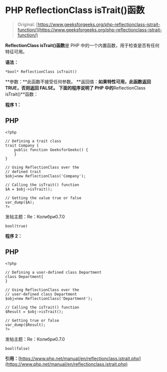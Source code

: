 # PHP ReflectionClass isTrait()函数

> Original: [https://www.geeksforgeeks.org/php-reflectionclass-istrait-function/](https://www.geeksforgeeks.org/php-reflectionclass-istrait-function/)

**ReflectionClass isTrait()函数**是 PHP 中的一个内置函数，用于检查是否有任何特征可用。

**语法：**

```
*bool* ReflectionClass isTrait()
```

**参数：**此函数不接受任何参数。
**返回值：**如果特性可用，此函数返回 TRUE，否则返回 FALSE。
下面的程序说明了 PHP 中的**ReflectionClass isTrait()**函数：

**程序 1：**

## PHP

```
<?php

// Defining a trait class
trait Company {
    public function GeeksforGeeks() {
    }
}

// Using ReflectionClass over the
// defined trait
$obj=new ReflectionClass('Company');

// Calling the isTrait() function
$A = $obj->isTrait();

// Getting the value true or false
var_dump($A);
?>
```

发帖主题：Re：Колибри0.7.0

```
bool(true)
```

**程序 2：**

## PHP

```
<?php

// Defining a user-defined class Department
class Department{
}

// Using ReflectionClass over the
// user-defined class Department
$obj=new ReflectionClass('Department');

// Calling the isTrait() function
$Result = $obj->isTrait();

// Getting true or false
var_dump($Result);
?>
```

发帖主题：Re：Колибри0.7.0

```
bool(false)
```

**引用：**[https://www.php.net/manual/en/reflectionclass.istrait.php](https://www.php.net/manual/en/reflectionclass.istrait.php)